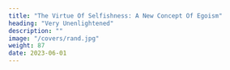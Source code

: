 ```yaml
---
title: "The Virtue Of Selfishness: A New Concept Of Egoism"
heading: "Very Unenlightened"
description: ""
image: "/covers/rand.jpg"
weight: 87
date: 2023-06-01
---
```



